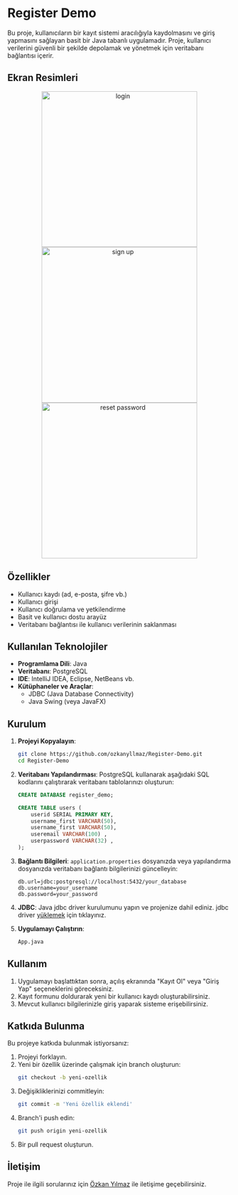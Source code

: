 
# Register Demo

Bu proje, kullanıcıların bir kayıt sistemi aracılığıyla kaydolmasını ve giriş yapmasını sağlayan basit bir Java tabanlı uygulamadır. Proje, kullanıcı verilerini güvenli bir şekilde depolamak ve yönetmek için veritabanı bağlantısı içerir.

## Ekran Resimleri
<p align = "center">
    <img src = "https://github.com/user-attachments/assets/103371b7-9721-4ccc-b1bf-7de0f056e15c" alt = "login" height = 350px>
    <img src = "https://github.com/user-attachments/assets/9082412e-ce1e-4282-baec-1745b438c2df" alt = "sign up" height = 350px>
    <img src = "https://github.com/user-attachments/assets/6562021d-c8e3-4a18-9040-bb281702a06f" alt = "reset password" height = 350px>
</p>

## Özellikler

- Kullanıcı kaydı (ad, e-posta, şifre vb.)
- Kullanıcı girişi
- Kullanıcı doğrulama ve yetkilendirme
- Basit ve kullanıcı dostu arayüz
- Veritabanı bağlantısı ile kullanıcı verilerinin saklanması

## Kullanılan Teknolojiler

- **Programlama Dili**: Java
- **Veritabanı**: PostgreSQL
- **IDE**: IntelliJ IDEA, Eclipse, NetBeans vb.
- **Kütüphaneler ve Araçlar**:
    - JDBC (Java Database Connectivity)
    - Java Swing (veya JavaFX)

## Kurulum

1. **Projeyi Kopyalayın**:
   ```bash
   git clone https://github.com/ozkanyllmaz/Register-Demo.git
   cd Register-Demo
   ```

2. **Veritabanı Yapılandırması**:
   PostgreSQL kullanarak aşağıdaki SQL kodlarını çalıştırarak veritabanı tablolarınızı oluşturun:

   ```sql
   CREATE DATABASE register_demo;

   CREATE TABLE users (
       userid SERIAL PRIMARY KEY,
       username_first VARCHAR(50),
       username_first VARCHAR(50),
       useremail VARCHAR(100) ,
       userpassword VARCHAR(32) ,
   );
   ```

3. **Bağlantı Bilgileri**:
   `application.properties` dosyanızda veya yapılandırma dosyanızda veritabanı bağlantı bilgilerinizi güncelleyin:

   ```properties
   db.url=jdbc:postgresql://localhost:5432/your_database
   db.username=your_username
   db.password=your_password
   ```

4. **JDBC**:
   Java jdbc driver kurulumunu yapın ve projenize dahil ediniz.
   jdbc driver [yüklemek](https://jdbc.postgresql.org/download/) için tıklayınız.

5. **Uygulamayı Çalıştırın**:
   ```bash
   App.java
   ```

## Kullanım

1. Uygulamayı başlattıktan sonra, açılış ekranında "Kayıt Ol" veya "Giriş Yap" seçeneklerini göreceksiniz.
2. Kayıt formunu doldurarak yeni bir kullanıcı kaydı oluşturabilirsiniz.
3. Mevcut kullanıcı bilgilerinizle giriş yaparak sisteme erişebilirsiniz.

## Katkıda Bulunma

Bu projeye katkıda bulunmak istiyorsanız:

1. Projeyi forklayın.
2. Yeni bir özellik üzerinde çalışmak için branch oluşturun:
   ```bash
   git checkout -b yeni-ozellik
   ```
3. Değişikliklerinizi commitleyin:
   ```bash
   git commit -m 'Yeni özellik eklendi'
   ```
4. Branch'i push edin:
   ```bash
   git push origin yeni-ozellik
   ```
5. Bir pull request oluşturun.


## İletişim

Proje ile ilgili sorularınız için [Özkan Yılmaz](https://github.com/ozkanyllmaz) ile iletişime geçebilirsiniz.
